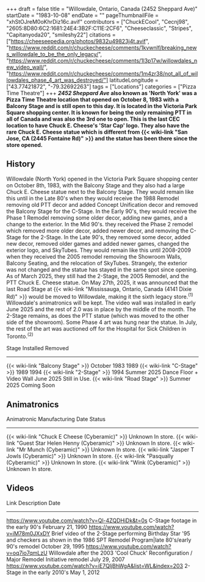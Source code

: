 +++
draft = false
title = "Willowdale, Ontario, Canada (2452 Sheppard Ave)"
startDate = "1983-10-08"
endDate = ""
pageThumbnailFile = "xhStOJreM0oKhrDiz16c.avif"
contributors = ["ChuckECool", "Cecnj98", "2605:8D80:6C2:1681:24E4:3B2F:C11E:2CF6", "Cheeseclassic", "Stripes", "Capitanyoda20", "smileshy22"]
citations = ["https://cheeseepedia.org/photos/9832u49823j4t.avif", "https://www.reddit.com/r/chuckecheese/comments/1kvwnlf/breaking_news_willowdale_to_be_the_only_legacy/", "https://www.reddit.com/r/chuckecheese/comments/1l3p17w/willowdales_new_video_wall/", "https://www.reddit.com/r/chuckecheese/comments/1m4zr38/not_all_of_willowdales_phase_4_art_was_destroyed/"]
latitudeLongitude = ["43.77421872", "-79.32692263"]
tags = ["Locations"]
categories = ["Pizza Time Theatre"]
+++
***2452 Sheppard Ave* also known as 'North York' was a Pizza Time Theatre location that opened on October 8, 1983 with a Balcony Stage and is still open to this day. It is located in the Victoria Park Square shopping center.
It is known for being the only remaining PTT in all of Canada and was also the 3rd one to open.
This is the last CEC location to have Chuck E. Cheese's 'Star Cap' logo.
They also have the rare Chuck E. Cheese statue which is different from {{< wiki-link "San Jose, CA (2445 Fontaine Rd)" >}} and the statue has been there since the store opened.**

## History

Willowdale (North York) opened in the Victoria Park Square shopping center on October 8th, 1983, with the Balcony Stage and they also had a large Chuck E. Cheese statue next to the Balcony Stage. They would remain like this until in the Late 80's when they would receive the 1988 Remodel removing old PTT decor and added Concept Unification decor and removed the Balcony Stage for the C-Stage. In the Early 90's, they would receive the Phase 1 Remodel removing some older decor, adding new games, and a change to the exterior. In the Mid 90's. they received the Phase 2 remodel which removed more older decor, added newer decor, and removing the C-Stage for the 2-Stage. In the Late 90's, they removed some decor, added new decor, removed older games and added newer games, changed the exterior logo, and SkyTubes. They would remain like this until 2008-2009 when they received the 2005 remodel removing the Showroom Walls, Balcony Seating, and the relocation of SkyTubes. Strangely, the exterior was not changed and the statue has stayed in the same spot since opening. As of March 2025, they still had the 2-Stage, the 2005 Remodel, and the PTT Chuck E. Cheese statue.
On May 27th, 2025, it was announced that the last Road Stage at {{< wiki-link "Mississauga, Ontario, Canada (4141 Dixie Rd)" >}} would be moved to Willowdale, making it the sixth legacy store.<sup>(1)</sup> Willowdale's animatronics will be kept. The video wall was installed in early June 2025 and the rest of 2.0 was in place by the middle of the month. The 2-Stage remains, as does the PTT statue (which was moved to the other side of the showroom). Some Phase 4 art was hung near the statue. In July, the rest of the art was auctioned off for the Hospital for Sick Children in Toronto.<sup>(2)</sup>

  Stage                                   Installed      Removed
  --------------------------------------- -------------- ---------------
  {{< wiki-link "Balcony Stage" >}}   October 1983   1989
  {{< wiki-link "C-Stage" >}}         1989           1994
  {{< wiki-link "2-Stage" >}}         1994           Summer 2025
  Dance Floor + Video Wall                June 2025      Still in Use.
  {{< wiki-link "Road Stage" >}}      Summer 2025    Coming Soon

## Animatronics

  Animatronic                                                  Manufacturing Date   Status
  ------------------------------------------------------------ -------------------- -----------
  {{< wiki-link "Chuck E Cheese (Cyberamic)" >}}           Unknown              In store.
  {{< wiki-link "Guest Star Helen Henny (Cyberamic)" >}}   Unknown              In store.
  {{< wiki-link "Mr Munch (Cyberamic)" >}}                 Unknown              In store.
  {{< wiki-link "Jasper T Jowls (Cyberamic)" >}}           Unknown              In store.
  {{< wiki-link "Pasqually (Cyberamic)" >}}                Unknown              In store.
  {{< wiki-link "Wink (Cyberamic)" >}}                     Unknown              In store.

## Videos

  Link                                                            Description                                                                                                                                      Date
  --------------------------------------------------------------- ------------------------------------------------------------------------------------------------------------------------------------------------ -------------------
  https://www.youtube.com/watch?v=Ql-4ZQDHiDk&t=0s                C-Stage footage in the early 90's                                                                                                               February 21, 1990
  https://www.youtube.com/watch?v=iM78m0JXxDY                     Brief video of the 2-Stage performing Birthday Star '95 and checkers as shown in the 1986 SPT Remodel Program|late 80's/early 90's remodel   October 29, 1995
  https://www.youtube.com/watch?v=oq7io7qmLzU                     Willowdale after the 2003 'Cool Chuck' Reconfiguration / Major Remodel Initiative remodel                                                      July 29, 2007
  https://www.youtube.com/watch?v=iE7QljBhWgA&list=WL&index=203   2-Stage in the early 2010's                                                                                                                     May 1, 2012
